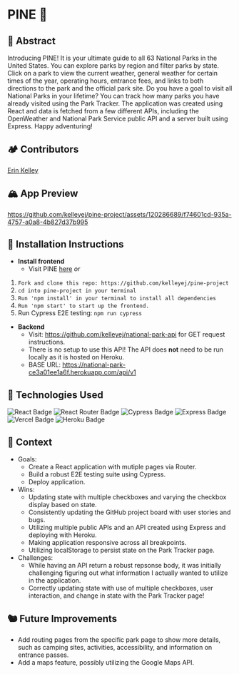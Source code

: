 # PINE 🌲

## 🐻 Abstract
Introducing PINE! It is your ultimate guide to all 63 National Parks in the United States. You can explore parks by region and filter parks by state. Click on a park to view the current weather, general weather for certain times of the year, operating hours, entrance fees, and links to both directions to the park and the official park site. Do you have a goal to visit all National Parks in your lifetime? You can track how many parks you have already visited using the Park Tracker. The application was created using React and data is fetched from a few different APIs, including the OpenWeather and National Park Service public API and a server built using Express. Happy adventuring! 

## 🏕️ Contributors 
[Erin Kelley](https://github.com/kelleyej)

## 🏔️ App Preview 
https://github.com/kelleyej/pine-project/assets/120286689/f74601cd-935a-4757-a0a8-4b827d37b995

## 🦌 Installation Instructions
- **Install frontend**
  - Visit PINE [here](https://pine-project.vercel.app) *or*
1. `Fork and clone this repo: https://github.com/kelleyej/pine-project`
2. `cd into pine-project in your terminal`
3. `Run 'npm install' in your terminal to install all dependencies`
4. `Run 'npm start' to start up the frontend.`
5. Run Cypress E2E testing: `npm run cypress`

- **Backend**
   - Visit: https://github.com/kelleyej/national-park-api for GET request instructions. 
   - There is no setup to use this API! The API does **not** need to be run locally as it is hosted on Heroku.
   - BASE URL: https://national-park-ce3a01ee1a6f.herokuapp.com/api/v1

## 🫎 Technologies Used 
![React Badge](https://img.shields.io/badge/React-61DAFB?logo=react&logoColor=000&style=flat) ![React Router Badge](https://img.shields.io/badge/React%20Router-CA4245?logo=reactrouter&logoColor=fff&style=flat) ![Cypress Badge](https://img.shields.io/badge/Cypress-69D3A7?logo=cypress&logoColor=fff&style=flat) ![Express Badge](https://img.shields.io/badge/Express-000?logo=express&logoColor=fff&style=flat) ![Vercel Badge](https://img.shields.io/badge/Vercel-000?logo=vercel&logoColor=fff&style=flat) ![Heroku Badge](https://img.shields.io/badge/Heroku-430098?logo=heroku&logoColor=fff&style=flat)

## 🌵 Context 
- Goals:
  - Create a React application with mutiple pages via Router.
  - Build a robust E2E testing suite using Cypress.
  - Deploy application. 
- Wins:
  - Updating state with multiple checkboxes and varying the checkbox display based on state.
  - Consistently updating the GitHub project board with user stories and bugs.
  - Utilizing multiple public APIs and an API created using Express and deploying with Heroku.
  - Making application responsive across all breakpoints.
  - Utilizing localStorage to persist state on the Park Tracker page. 
- Challenges:
  - While having an API return a robust repsonse body, it was initially challenging figuring out what information I actually wanted to utilize in the application.
  - Correctly updating state with use of multiple checkboxes, user interaction, and change in state with the Park Tracker page!
    
## 🐿️ Future Improvements 
- Add routing pages from the specific park page to show more details, such as camping sites, activities, accessibility, and information on entrance passes.
- Add a maps feature, possibly utilizing the Google Maps API. 
